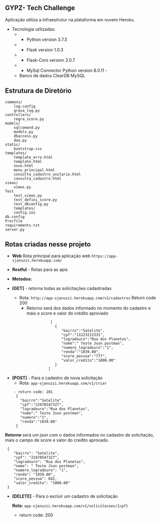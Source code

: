

## GYPZ- Tech Challenge 

  
Aplicação utiliza a infraestrutur na plataforma em nuvem Heroku. 

* Tecnologia utilizadas: 
	* - Python version 3.7.3 
	* - Flask version 1.0.3 
	* - Flask-Cors version 3.0.7 
	* - MySql Connector Python version 8.0.11 -
	*  Banco de dados ClearDB MySQL 
    
## Estrutura de Diretório

```
commons/
    log.config
    grava_log.py
controllers/
    regra_score.py
models/
    sqlcomand.py
    models.py
    dbaccess.py
    dao.py
static/
    bootstrap.css
templates/
    template_erro.html
    template.html
    novo.html
    menu_principal.html
    consulta_cadastro_unitario.html
    consulta_cadastro.html
views/
    views.py
Test
    test_views.py
    test_defini_score.py
    test_dbconfig.py  
    templates/  
    config.ini
db.config  
Procfile
requirements.txt  
server.py 
```
## Rotas criadas nesse projeto

 * **Web** Rota principal para aplicação web
       `https://app-sjanuzzi.herokuapp.com/`
       
 * **Restful** - Rotas para as apis

  *  **Metodos:**
   - **[GET]** - retorna todas as solicitações cadastradas
  
		-   Rota: `http://app-sjanuzzi.herokuapp.com/v1/cadastros`
		      Return code 200
		    * Retorno será dos dados informado no momento do cadastro e mais o 		score e valor do crédito aprovado
  ````
				       [ 
				         { 
				            "bairro":"Satelite",
				            "cpf":"11223212331",
				            "logradouro":"Rua dos Planetas",
				            "nome":" Teste Json postman",
				            "numero_logradouro":"1",
				            "renda":"1039.00",
				            "score_pessoa":"777",
				            "valor_credito":"1000.00"
				         }
				      ]
  ````



   - **[POST]** - Para o cadastro de nova solicitação
		-  Rota: `app-sjanuzzi.herokuapp.com/v1/criar`
 ````   
     - return code: 201
      { 
        "bairro":"Satelite",
        "cpf":"22478547327",
        "logradouro":"Rua dos Planetas",
        "nome":" Teste Json postman",
        "numero":"1",
        "renda":"1039.00"
      }
  ````      
   **Retorno** será um json com o dados informados no cadastro de solicitação, mais o campo de score e valor do credito aprovado.
   ````
    {
       "bairro": "Satelite",
       "cpf": "22478547327",
       "logradouro": "Rua dos Planetas",
       "nome": " Teste Json postman",
       "numero_logradouro": "1",
       "renda": "1039.00",
       "score_pessoa": 642,
       "valor_credito": "1000.00"
    }
  ````

  
   - **[DELETE]** - Para o excluir um cadastro de solicitação

	 **Rota:** `app-sjanuzzi.herokuapp.com/v1/solicitacoes/{cpf}`
	   - return code: 200 
  
